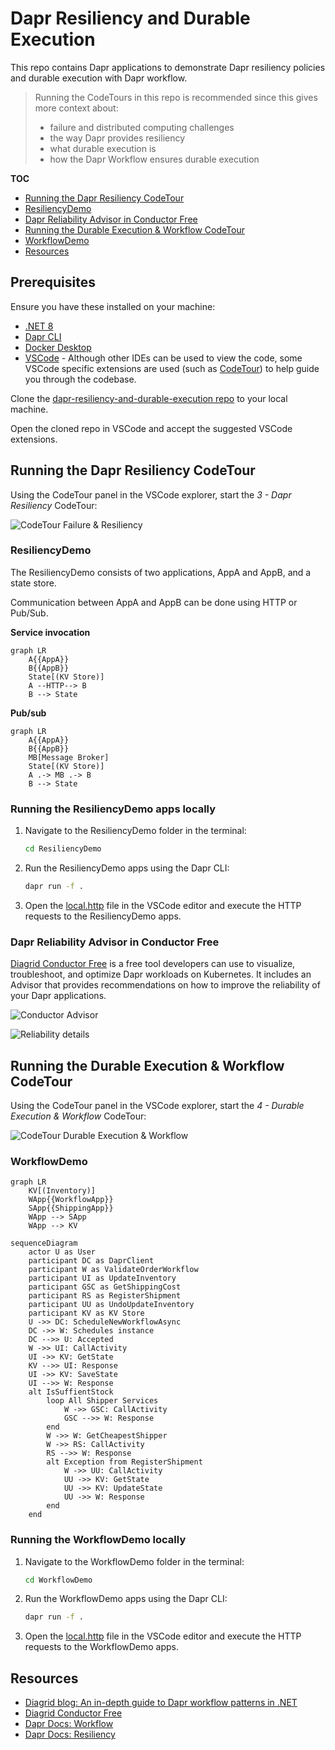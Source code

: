 # Dapr Resiliency and Durable Execution

This repo contains Dapr applications to demonstrate Dapr resiliency policies and durable execution with Dapr workflow.

> Running the CodeTours in this repo is recommended since this gives more context about:
>
> - failure and distributed computing challenges
> - the way Dapr provides resiliency
> - what durable execution is
> - how the Dapr Workflow ensures durable execution

**TOC**

- [Running the Dapr Resiliency CodeTour](#running-the-dapr-resiliency-codetour)
- [ResiliencyDemo](#resiliencydemo)
- [Dapr Reliability Advisor in Conductor Free](#dapr-reliability-advisor-in-conductor-free)
- [Running the Durable Execution & Workflow CodeTour](#running-the-durable-execution--workflow-codetour)
- [WorkflowDemo](#workflowdemo)
- [Resources](#resources)

## Prerequisites

Ensure you have these installed on your machine:

- [.NET 8](https://dotnet.microsoft.com/download/dotnet/8.0)
- [Dapr CLI](https://docs.dapr.io/getting-started/install-dapr-cli/)
- [Docker Desktop](https://www.docker.com/products/docker-desktop/)
- [VSCode](https://code.visualstudio.com/) - Although other IDEs can be used to view the code, some VSCode specific extensions are used (such as [CodeTour](https://marketplace.visualstudio.com/items?itemName=vsls-contrib.codetour)) to help guide you through the codebase.

Clone the [dapr-resiliency-and-durable-execution repo](https://github.com/diagrid-labs/dapr-resiliency-and-durable-execution) to your local machine.

Open the cloned repo in VSCode and accept the suggested VSCode extensions.

## Running the Dapr Resiliency CodeTour

Using the CodeTour panel in the VSCode explorer, start the *3 - Dapr Resiliency* CodeTour:

![CodeTour Failure & Resiliency](./images/codetour-dapr-resiliency.png)

### ResiliencyDemo

The ResiliencyDemo consists of two applications, AppA and AppB, and a state store.

Communication between AppA and AppB can be done using HTTP or Pub/Sub.

**Service invocation**

```mermaid
graph LR
    A{{AppA}}
    B{{AppB}}
    State[(KV Store)]
    A --HTTP--> B
    B --> State
```

**Pub/sub**

```mermaid
graph LR
    A{{AppA}}
    B{{AppB}}
    MB[Message Broker]
    State[(KV Store)]
    A .-> MB .-> B
    B --> State
```

### Running the ResiliencyDemo apps locally

1. Navigate to the ResiliencyDemo folder in the terminal:

    ```bash
    cd ResiliencyDemo
    ```

2. Run the ResiliencyDemo apps using the Dapr CLI:

    ```bash
    dapr run -f .
    ```

3. Open the [local.http](./ResiliencyDemo/local.http) file in the VSCode editor and execute the HTTP requests to the ResiliencyDemo apps.

### Dapr Reliability Advisor in Conductor Free

[Diagrid Conductor Free](https://www.diagrid.io/conductor) is a free tool developers can use to visualize, troubleshoot, and optimize Dapr workloads on Kubernetes. It includes an Advisor that provides recommendations on how to improve the reliability of your Dapr applications.

![Conductor Advisor](./images/conductor1.png)

![Reliability details](./images/conductor2.png)

## Running the Durable Execution & Workflow CodeTour

Using the CodeTour panel in the VSCode explorer, start the *4 - Durable Execution & Workflow* CodeTour:

![CodeTour Durable Execution & Workflow](./images/codetour-durable-execution.png)

### WorkflowDemo

```mermaid
graph LR
    KV[(Inventory)]
    WApp{{WorkflowApp}}
    SApp{{ShippingApp}}
    WApp --> SApp
    WApp --> KV
```

```mermaid
sequenceDiagram
    actor U as User
    participant DC as DaprClient
    participant W as ValidateOrderWorkflow
    participant UI as UpdateInventory
    participant GSC as GetShippingCost
    participant RS as RegisterShipment
    participant UU as UndoUpdateInventory
    participant KV as KV Store
    U ->> DC: ScheduleNewWorkflowAsync
    DC ->> W: Schedules instance
    DC -->> U: Accepted
    W ->> UI: CallActivity
    UI ->> KV: GetState
    KV -->> UI: Response
    UI ->> KV: SaveState
    UI -->> W: Response
    alt IsSuffientStock
        loop All Shipper Services
            W ->> GSC: CallActivity
            GSC -->> W: Response
        end
        W ->> W: GetCheapestShipper
        W ->> RS: CallActivity
        RS -->> W: Response
        alt Exception from RegisterShipment
            W ->> UU: CallActivity
            UU ->> KV: GetState
            UU ->> KV: UpdateState
            UU ->> W: Response
        end
    end
```


### Running the WorkflowDemo locally

1. Navigate to the WorkflowDemo folder in the terminal:

    ```bash
    cd WorkflowDemo
    ```

2. Run the WorkflowDemo apps using the Dapr CLI:

    ```bash
    dapr run -f .
    ```

3. Open the [local.http](./WorkflowDemo/local.http) file in the VSCode editor and execute the HTTP requests to the WorkflowDemo apps.

## Resources

- [Diagrid blog: An in-depth guide to Dapr workflow patterns in .NET](https://www.diagrid.io/blog/in-depth-guide-to-dapr-workflow-patterns)
- [Diagrid Conductor Free](https://www.diagrid.io/conductor)
- [Dapr Docs: Workflow](https://docs.dapr.io/developing-applications/building-blocks/workflow/workflow-overview/)
- [Dapr Docs: Resiliency](https://docs.dapr.io/operations/resiliency/)